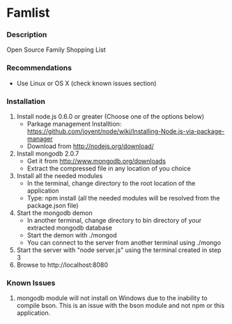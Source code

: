 # Famlist

### Description
Open Source Family Shopping List

### Recommendations
* Use Linux or OS X (check known issues section)

### Installation
1. Install node.js 0.6.0 or greater (Choose one of the options below)
	* Parkage management Installtion: https://github.com/joyent/node/wiki/Installing-Node.js-via-package-manager
	* Download from http://nodejs.org/download/
2. Install mongodb 2.0.7
	* Get it from http://www.mongodb.org/downloads
	* Extract the compressed file in any location of you choice
3. Install all the needed modules
	* In the terminal, change directory to the root location of the application
	* Type: npm install (all the needed modules will be resolved from the package.json file)
4. Start the mongodb demon
	* In another terminal, change directory to bin directory of your extracted mongodb database
	* Start the demon with ./mongod
	* You can connect to the server from another terminal using ./mongo
5. Start the server with "node server.js" using the terminal created in step 3
6. Browse to http://localhost:8080

### Known Issues
1. mongodb module will not install on Windows due to the inability to compile bson. This is an issue with the bson module and not npm or this application.